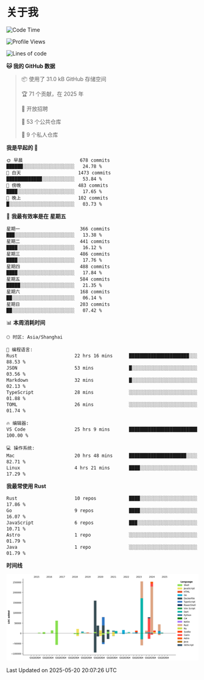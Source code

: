 # 关于我

<!--START_SECTION:waka-->
![Code Time](http://img.shields.io/badge/Code%20Time-3%2C790%20hrs%2012%20mins-blue)

![Profile Views](http://img.shields.io/badge/%E4%B8%AA%E4%BA%BA%E8%B5%84%E6%96%99%E8%A7%82%E7%9C%8B%E6%AC%A1%E6%95%B0-0-blue)

![Lines of code](https://img.shields.io/badge/%E4%BB%8E%E3%80%8CHello%20World%E3%80%8D%E8%B5%B7%E6%88%91%E5%B7%B2%E7%BB%8F%E5%86%99%E4%BA%86-1.1%20million%20%E8%A1%8C%E4%BB%A3%E7%A0%81-blue)

**🐱 我的 GitHub 数据** 

> 📦  使用了 31.0 kB GitHub 存储空间 
 > 
> 🏆 71 个贡献，在 2025 年
 > 
> 💼 开放招聘
 > 
> 📜 53 个公共仓库 
 > 
> 🔑 9 个私人仓库 
 > 
**我是早起的 🐤** 

```text
🌞 早晨                     678 commits         ██████░░░░░░░░░░░░░░░░░░░   24.78 % 
🌆 白天                     1473 commits        █████████████░░░░░░░░░░░░   53.84 % 
🌃 傍晚                     483 commits         ████░░░░░░░░░░░░░░░░░░░░░   17.65 % 
🌙 晚上                     102 commits         █░░░░░░░░░░░░░░░░░░░░░░░░   03.73 % 
```
📅 **我最有效率是在 星期五** 

```text
星期一                      366 commits         ███░░░░░░░░░░░░░░░░░░░░░░   13.38 % 
星期二                      441 commits         ████░░░░░░░░░░░░░░░░░░░░░   16.12 % 
星期三                      486 commits         ████░░░░░░░░░░░░░░░░░░░░░   17.76 % 
星期四                      488 commits         ████░░░░░░░░░░░░░░░░░░░░░   17.84 % 
星期五                      584 commits         █████░░░░░░░░░░░░░░░░░░░░   21.35 % 
星期六                      168 commits         ██░░░░░░░░░░░░░░░░░░░░░░░   06.14 % 
星期日                      203 commits         ██░░░░░░░░░░░░░░░░░░░░░░░   07.42 % 
```


📊 **本周消耗时间** 

```text
🕑︎ 时区: Asia/Shanghai

💬 编程语言: 
Rust                     22 hrs 16 mins      ██████████████████████░░░   88.53 % 
JSON                     53 mins             █░░░░░░░░░░░░░░░░░░░░░░░░   03.56 % 
Markdown                 32 mins             █░░░░░░░░░░░░░░░░░░░░░░░░   02.13 % 
TypeScript               28 mins             ░░░░░░░░░░░░░░░░░░░░░░░░░   01.88 % 
TOML                     26 mins             ░░░░░░░░░░░░░░░░░░░░░░░░░   01.74 % 

🔥 编辑器: 
VS Code                  25 hrs 9 mins       █████████████████████████   100.00 % 

💻 操作系统: 
Mac                      20 hrs 48 mins      █████████████████████░░░░   82.71 % 
Linux                    4 hrs 21 mins       ████░░░░░░░░░░░░░░░░░░░░░   17.29 % 
```

**我最常使用 Rust** 

```text
Rust                     10 repos            ████░░░░░░░░░░░░░░░░░░░░░   17.86 % 
Go                       9 repos             ████░░░░░░░░░░░░░░░░░░░░░   16.07 % 
JavaScript               6 repos             ███░░░░░░░░░░░░░░░░░░░░░░   10.71 % 
Astro                    1 repo              ░░░░░░░░░░░░░░░░░░░░░░░░░   01.79 % 
Java                     1 repo              ░░░░░░░░░░░░░░░░░░░░░░░░░   01.79 % 
```



**时间线**

![Lines of Code chart](https://raw.githubusercontent.com/catusax/catusax/master/assets/bar_graph.png)


 Last Updated on 2025-05-20 20:07:26 UTC
<!--END_SECTION:waka-->

